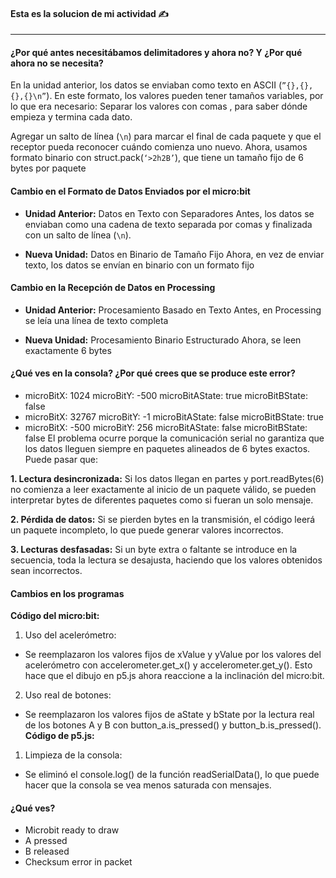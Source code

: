 
#### Esta es la solucion de mi actividad ✍️
---

#### **¿Por qué antes necesitábamos delimitadores y ahora no? Y ¿Por qué ahora no se necesita?**

En la unidad anterior, los datos se enviaban como texto en ASCII (`”{},{},{},{}\n”`). En este formato, los valores pueden tener tamaños variables, por lo que era necesario: Separar los valores con comas , para saber dónde empieza y termina cada dato.

Agregar un salto de línea (`\n`) para marcar el final de cada paquete y que el receptor pueda reconocer cuándo comienza uno nuevo. Ahora, usamos formato binario con struct.pack(`‘>2h2B’`), que tiene un tamaño fijo de 6 bytes por paquete

#### **Cambio en el Formato de Datos Enviados por el micro:bit**
- **Unidad Anterior:** Datos en Texto con Separadores Antes, los datos se enviaban como una cadena de texto separada por comas y finalizada con un salto de línea (`\n`).

- **Nueva Unidad:** Datos en Binario de Tamaño Fijo Ahora, en vez de enviar texto, los datos se envían en binario con un formato fijo

#### **Cambio en la Recepción de Datos en Processing**
- **Unidad Anterior:** Procesamiento Basado en Texto Antes, en Processing se leía una línea de texto completa

- **Nueva Unidad:** Procesamiento Binario Estructurado Ahora, se leen exactamente 6 bytes

#### **¿Qué ves en la consola? ¿Por qué crees que se produce este error?**
- microBitX: 1024 microBitY: -500 microBitAState: true microBitBState: false
- microBitX: 32767 microBitY: -1 microBitAState: false microBitBState: true
- microBitX: -500 microBitY: 256 microBitAState: false microBitBState: false
El problema ocurre porque la comunicación serial no garantiza que los datos lleguen siempre en paquetes alineados de 6 bytes exactos. Puede pasar que:

**1. Lectura desincronizada:** Si los datos llegan en partes y port.readBytes(6) no comienza a leer exactamente al inicio de un paquete válido, se pueden interpretar bytes de diferentes paquetes como si fueran un solo mensaje.

**2. Pérdida de datos:** Si se pierden bytes en la transmisión, el código leerá un paquete incompleto, lo que puede generar valores incorrectos.

**3. Lecturas desfasadas:** Si un byte extra o faltante se introduce en la secuencia, toda la lectura se desajusta, haciendo que los valores obtenidos sean incorrectos.

#### **Cambios en los programas**
**Código del micro:bit:**
1. Uso del acelerómetro:
- Se reemplazaron los valores fijos de xValue y yValue por los valores del acelerómetro con accelerometer.get_x() y accelerometer.get_y(). Esto hace que el dibujo en p5.js ahora reaccione a la inclinación del micro:bit.
2. Uso real de botones:
- Se reemplazaron los valores fijos de aState y bState por la lectura real de los botones A y B con button_a.is_pressed() y button_b.is_pressed().
**Código de p5.js:**
1. Limpieza de la consola:
- Se eliminó el console.log() de la función readSerialData(), lo que puede hacer que la consola se vea menos saturada con mensajes.
#### **¿Qué ves?**
- Microbit ready to draw
- A pressed
- B released
- Checksum error in packet